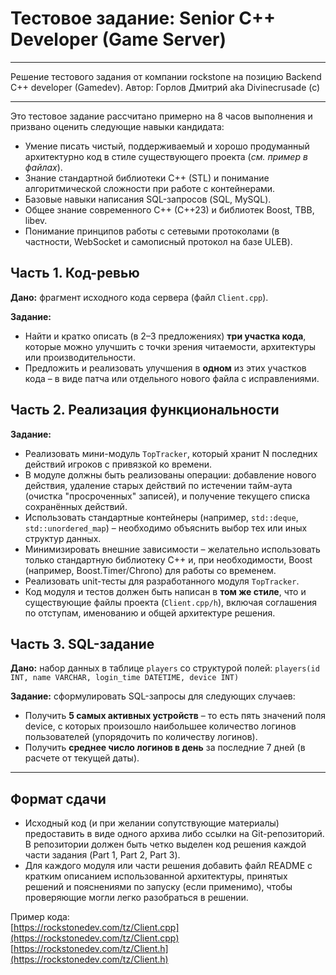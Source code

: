 # Тестовое задание: Senior C++ Developer (Game Server)
---

Решение тестового задания от компании rockstone на позицию Backend C++ developer (Gamedev). Автор: Горлов Дмитрий aka Divinecrusade (c)

---
Это тестовое задание рассчитано примерно на 8 часов выполнения и призвано оценить следующие навыки кандидата:
* Умение писать чистый, поддерживаемый и хорошо продуманный архитектурно код в стиле существующего проекта (*см. пример в файлах*).
* Знание стандартной библиотеки C++ (STL) и понимание алгоритмической сложности при работе с контейнерами.
* Базовые навыки написания SQL-запросов (SQL, MySQL).
* Общее знание современного C++ (C++23) и библиотек Boost, TBB, libev.
* Понимание принципов работы с сетевыми протоколами (в частности, WebSocket и самописный протокол на базе ULEB).

## Часть 1. Код-ревью

**Дано:** фрагмент исходного кода сервера (файл `Client.cpp`).

**Задание:**
* Найти и кратко описать (в 2–3 предложениях) **три участка кода**, которые можно улучшить с точки зрения читаемости, архитектуры или производительности.
* Предложить и реализовать улучшения в **одном** из этих участков кода – в виде патча или отдельного нового файла с исправлениями.

## Часть 2. Реализация функциональности

**Задание:**
* Реализовать мини-модуль `TopTracker`, который хранит N последних действий игроков с привязкой ко времени.
* В модуле должны быть реализованы операции: добавление нового действия, удаление старых действий по истечении тайм-аута (очистка "просроченных" записей), и получение текущего списка сохранённых действий.
* Использовать стандартные контейнеры (например, `std::deque`, `std::unordered_map`) – необходимо объяснить выбор тех или иных структур данных.
* Минимизировать внешние зависимости – желательно использовать только стандартную библиотеку C++ и, при необходимости, Boost (например, Boost.Timer/Chrono) для работы со временем.
* Реализовать unit-тесты для разработанного модуля `TopTracker`.
* Код модуля и тестов должен быть написан в **том же стиле**, что и существующие файлы проекта (`Client.cpp/h`), включая соглашения по отступам, именованию и общей архитектуре решения.

## Часть 3. SQL-задание

**Дано:** набор данных в таблице `players` со структурой полей:
 `players(id INT, name VARCHAR, login_time DATETIME, device INT)`

**Задание:** сформулировать SQL-запросы для следующих случаев:
* Получить **5 самых активных устройств** – то есть пять значений поля device, с которых произошло наибольшее количество логинов пользователей (упорядочить по количеству логинов).
* Получить **среднее число логинов в день** за последние 7 дней (в расчете от текущей даты).

---
## Формат сдачи
* Исходный код (и при желании сопутствующие материалы) предоставить в виде одного архива либо ссылки на Git-репозиторий. В репозитории должен быть четко выделен код решения каждой части задания (Part 1, Part 2, Part 3).
* Для каждого модуля или части решения добавить файл README с кратким описанием использованной архитектуры, принятых решений и пояснениями по запуску (если применимо), чтобы проверяющие могли легко разобраться в решении.

Пример кода:<br/>
[https://rockstonedev.com/tz/Client.cpp](https://rockstonedev.com/tz/Client.cpp)<br/>
[https://rockstonedev.com/tz/Client.h](https://rockstonedev.com/tz/Client.h)
